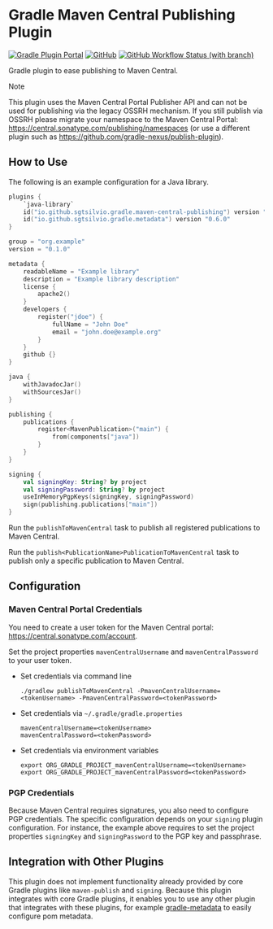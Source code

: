 # Gradle Maven Central Publishing Plugin

[![Gradle Plugin Portal](https://img.shields.io/gradle-plugin-portal/v/io.github.sgtsilvio.gradle.maven-central-publishing?color=brightgreen&style=for-the-badge)](https://plugins.gradle.org/plugin/io.github.sgtsilvio.gradle.maven-central-publishing)
[![GitHub](https://img.shields.io/github/license/sgtsilvio/gradle-maven-central-publishing?color=brightgreen&style=for-the-badge)](LICENSE)
[![GitHub Workflow Status (with branch)](https://img.shields.io/github/actions/workflow/status/sgtsilvio/gradle-maven-central-publishing/check.yml?branch=main&style=for-the-badge)](https://github.com/SgtSilvio/gradle-maven-central-publishing/actions/workflows/check.yml?query=branch%3Amain)

Gradle plugin to ease publishing to Maven Central.

> [!NOTE]
> This plugin uses the Maven Central Portal Publisher API and can not be used for publishing via the legacy OSSRH mechanism.
> If you still publish via OSSRH please migrate your namespace to the Maven Central Portal: https://central.sonatype.com/publishing/namespaces (or use a different plugin such as https://github.com/gradle-nexus/publish-plugin).

## How to Use

The following is an example configuration for a Java library.

```kotlin
plugins {
    `java-library`
    id("io.github.sgtsilvio.gradle.maven-central-publishing") version "0.4.1"
    id("io.github.sgtsilvio.gradle.metadata") version "0.6.0"
}

group = "org.example"
version = "0.1.0"

metadata {
    readableName = "Example library"
    description = "Example library description"
    license {
        apache2()
    }
    developers {
        register("jdoe") {
            fullName = "John Doe"
            email = "john.doe@example.org"
        }
    }
    github {}
}

java {
    withJavadocJar()
    withSourcesJar()
}

publishing {
    publications {
        register<MavenPublication>("main") {
            from(components["java"])
        }
    }
}

signing {
    val signingKey: String? by project
    val signingPassword: String? by project
    useInMemoryPgpKeys(signingKey, signingPassword)
    sign(publishing.publications["main"])
}
```

Run the `publishToMavenCentral` task to publish all registered publications to Maven Central.

Run the `publish<PublicationName>PublicationToMavenCentral` task to publish only a specific publication to Maven Central.

## Configuration

### Maven Central Portal Credentials

You need to create a user token for the Maven Central portal: https://central.sonatype.com/account.

Set the project properties `mavenCentralUsername` and `mavenCentralPassword` to your user token.

- Set credentials via command line

  ```shell
  ./gradlew publishToMavenCentral -PmavenCentralUsername=<tokenUsername> -PmavenCentralPassword=<tokenPassword>
  ```

- Set credentials via `~/.gradle/gradle.properties`

  ```properties
  mavenCentralUsername=<tokenUsername>
  mavenCentralPassword=<tokenPassword>
  ```

- Set credentials via environment variables

  ```shell
  export ORG_GRADLE_PROJECT_mavenCentralUsername=<tokenUsername>
  export ORG_GRADLE_PROJECT_mavenCentralPassword=<tokenPassword>
  ```

### PGP Credentials

Because Maven Central requires signatures, you also need to configure PGP credentials.
The specific configuration depends on your `signing` plugin configuration.
For instance, the example above requires to set the project properties `signingKey` and `signingPassword` to the PGP key and passphrase.

## Integration with Other Plugins

This plugin does not implement functionality already provided by core Gradle plugins like `maven-publish` and `signing`.
Because this plugin integrates with core Gradle plugins, it enables you to use any other plugin that integrates with these plugins, for example [gradle-metadata](https://github.com/SgtSilvio/gradle-metadata) to easily configure pom metadata.
